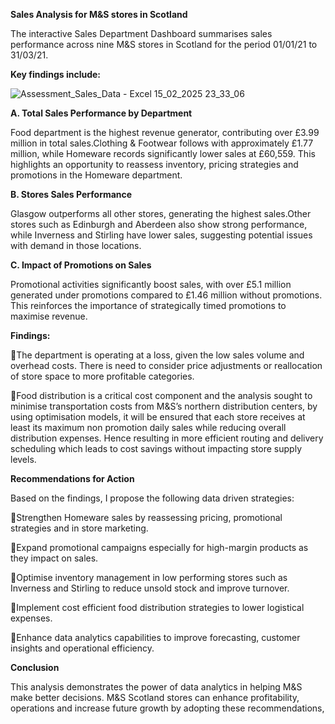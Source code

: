 **Sales Analysis for M&S stores in Scotland**

The interactive Sales Department Dashboard summarises sales performance across nine M&S stores in Scotland for the period 01/01/21 to 31/03/21. 

**Key findings include:**

![Assessment_Sales_Data - Excel 15_02_2025 23_33_06](https://github.com/user-attachments/assets/c2e1bc79-744a-49e1-9932-0ba6000c0b13)


**A. Total Sales Performance by Department**

Food department is the highest revenue generator, contributing over £3.99 million in total sales.Clothing & Footwear follows with approximately £1.77 million, while Homeware records significantly lower sales at £60,559. This highlights an opportunity to reassess inventory, pricing strategies and promotions in the Homeware department.

**B. Stores Sales Performance**

Glasgow outperforms all other stores, generating the highest sales.Other stores such as Edinburgh and Aberdeen also show strong performance, while Inverness and Stirling have lower sales, suggesting potential issues with demand in those locations.

**C. Impact of Promotions on Sales**

Promotional activities significantly boost sales, with over £5.1 million generated under promotions compared to £1.46 million without promotions. This reinforces the importance of strategically timed promotions to maximise revenue.

**Findings:**

🎯The department is operating at a loss, given the low sales volume and overhead costs. There is need to consider price adjustments or reallocation of store space to more profitable categories.

🎯Food distribution is a critical cost component and the analysis sought to minimise transportation costs from M&S’s northern distribution centers, by using optimisation models, it will be ensured that each store receives at least its maximum non promotion daily sales while reducing overall distribution expenses. Hence resulting in more efficient routing and delivery scheduling which leads to cost savings without impacting store supply levels.

**Recommendations for Action**

Based on the findings, I propose the following data driven strategies:

🎯Strengthen Homeware sales by reassessing pricing, promotional strategies and in store marketing.

🎯Expand promotional campaigns especially for high-margin products as they impact on sales.

🎯Optimise inventory management in low performing stores such as Inverness and Stirling to reduce unsold stock and improve turnover.

🎯Implement cost efficient food distribution strategies to lower logistical expenses.

🎯Enhance data analytics capabilities to improve forecasting, customer insights and operational efficiency.

**Conclusion**

This analysis demonstrates the power of data analytics in helping M&S make better decisions. M&S Scotland stores can enhance profitability, operations and increase future growth by adopting these recommendations,
